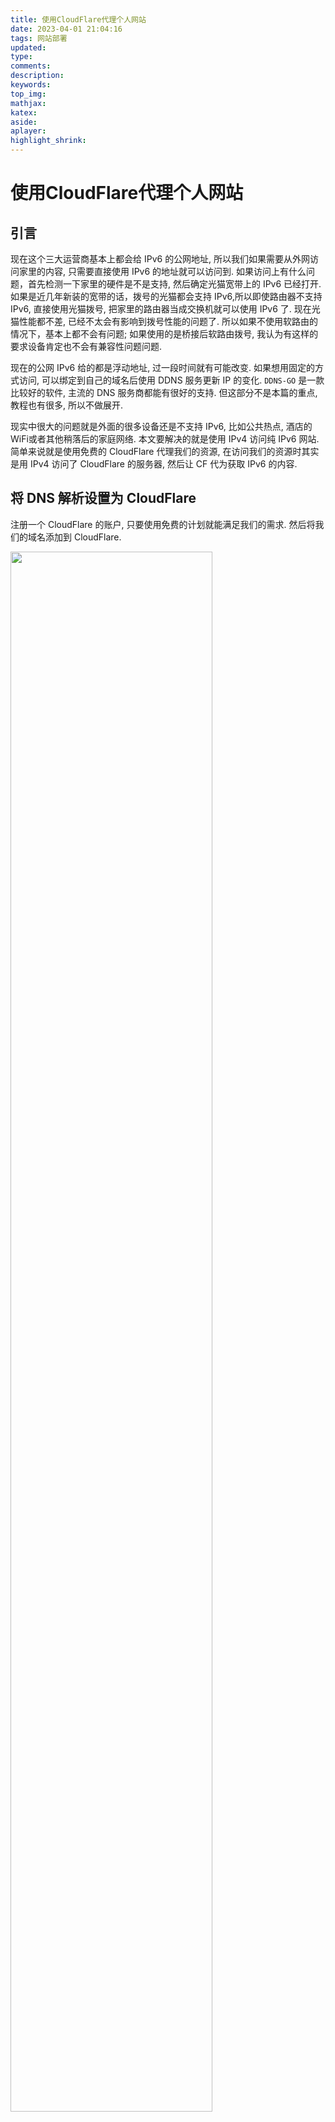 ```yaml
---
title: 使用CloudFlare代理个人网站
date: 2023-04-01 21:04:16
tags: 网站部署
updated:
type:
comments:
description:
keywords:
top_img:
mathjax:
katex:
aside:
aplayer:
highlight_shrink:
---
```





# 使用CloudFlare代理个人网站

## 引言

现在这个三大运营商基本上都会给 IPv6 的公网地址, 所以我们如果需要从外网访问家里的内容, 只需要直接使用 IPv6 的地址就可以访问到. 如果访问上有什么问题，首先检测一下家里的硬件是不是支持, 然后确定光猫宽带上的 IPv6 已经打开. 如果是近几年新装的宽带的话，拨号的光猫都会支持 IPv6,所以即使路由器不支持 IPv6, 直接使用光猫拨号, 把家里的路由器当成交换机就可以使用 IPv6 了. 现在光猫性能都不差, 已经不太会有影响到拨号性能的问题了. 所以如果不使用软路由的情况下，基本上都不会有问题; 如果使用的是桥接后软路由拨号, 我认为有这样的要求设备肯定也不会有兼容性问题问题.

现在的公网 IPv6 给的都是浮动地址, 过一段时间就有可能改变. 如果想用固定的方式访问, 可以绑定到自己的域名后使用 DDNS 服务更新 IP 的变化. `DDNS-GO` 是一款比较好的软件, 主流的 DNS 服务商都能有很好的支持. 但这部分不是本篇的重点, 教程也有很多, 所以不做展开.

现实中很大的问题就是外面的很多设备还是不支持 IPv6, 比如公共热点, 酒店的WiFi或者其他稍落后的家庭网络. 本文要解决的就是使用 IPv4 访问纯 IPv6 网站. 简单来说就是使用免费的 CloudFlare 代理我们的资源, 在访问我们的资源时其实是用 IPv4 访问了 CloudFlare 的服务器, 然后让 CF 代为获取 IPv6 的内容.

## 将 DNS 解析设置为 CloudFlare

注册一个 CloudFlare 的账户, 只要使用免费的计划就能满足我们的需求. 然后将我们的域名添加到 CloudFlare.

<img src="add_site.png" width="80%">

按照提示输入二级域名后会自动解析当前域名的 DNS 记录. 此处可以定义哪些记录需要使用 CloudFlare 的代理, 哪些直接做 DNS 解析. 这里如果扫描不全没有关系后期可以通过 DDNS 加回来. 然后最重要的一步就是将 DNS 解析迁移到 CloudFlare 的服务器. 这里我使用的是腾讯云购买的域名, 在 `我的域名-对应域名概览-DNS 解析` 中修改 DNS 服务器为 CloudFlare 给出的地址. 然后等待 CloudFlare 接管即可.

<img src="change_DNS.png" width="80%">

这里接管需要所有原先 DNS 服务器的解析记录被清除, 不然冲突期间访问可能有意料不到也很难排查的问题. 这个过程大概需要几个小时, 最长不应该超过 24 小时, 如果刚修改完发现怎么都访问不了, 不妨先睡一觉起来再试.

## 设置 DDNS

安装 `DDNS-GO` 服务后, 可以登录对应网页, 添加 Token 和 解析记录. 在[这个链接](https://dash.cloudflare.com/profile/api-tokens)新建一个Token, 在模版中选择第一个 `编辑区域 DNS` , 获取密钥之后填到对应的位置, 就可以使用 API 更新 DNS 记录. 此时可以添加所有需要动态更新的域名了.

<img src="tokens.png" width="80%">

## CloudFlare 中的网站设置

对于不需要代理的域名, 设置好之后原先的 SSL 依然可以使用, 不需要作任何修改就能无痛使用. 对于需要代理的网站, 有一些细节需要注意.

在 `SSL/TLS` 面板中, 可以看到有 4 种加密模式. 

- `Off` 代表用户访问 CF 服务器以及 CF 访问源地址都不使用 SSL 加密.
- `Flexible` 代表用户访问 CF 服务器会使用 SSL 加密, 但是 CF 访问源地址不会使用 SSL.
- `Full` 代表两段访问都会使用 SSL 加密, 即两段通信都会基于 `HTTP` 协议. 这里源服务器可以使用自签名的证书.
- `Full (strict)` 代表两段都会使用 SSL 加密, 且 CF 访问源服务器时要求 `CA` 或者 `Cloudflare Origin CA` 证书.

> 额外的说明: 使用 SSL 加密会自动访问 443 端口, 所以根据源服务器提供的端口等情况, 应当选择合适的加密模式, 否则会造成无法访问. 最简单的情况下源服务器不做任何加密, 开放 80 端口, 此时建议使用 `Flexible` 模式, 用户访问时得到的就会是 `https` 开头的地址, 不会报隐私错误. 当然最好的就是两段都使用 SSL, `Strict` 模式可以省很多事也更安全.

用户访问 CF 服务器这一段, CloudFlare 会自动注册并延期证书, 不用额外设置.

这里推荐使用 CF 的 CA 证书, 时间可以长达 10 年, 只要不从 CloudFlare 迁出, 基本上不需要考虑续期问题.

<img src="SSL.png" width="80%">

## 对于端口的注意

并不是所有的端口都可以使用代理. 对于中国大陆, 应该只有 80 和 443 两个端口是可用的, 对应默认的 `HTTP` 和 `HTTPS` 协议. 其他的端口使用理论上就只能使用DNS解析直连源服务器了.

## 总结

设置完后访问域名, 打开开发模式, 可以看到解析到的已经不再是自己的 IPv6 地址, 而是 CloudFlare 的地址. 这样的好处除了构造了 IPv4 中继, 就是自己的真实域名被隐藏了, 有助于防护恶意攻击.

<img src="website.png" width="80%">

设置完并可成功访问后, 可以进行线路的测速. 免费用户一个月可以进行 4 次测速, 所以一定要确保可以连通了再测速.

在一天之后可以查看网页的访问数据. CloudFlare 会自动对代理的网站使用防护, 如果自己的网站被 DDos 打得不行了, 可以开启 CloudFlare 的 `5秒盾`, 所有的访问会等待 5 秒进行 CF 的安全检测.

最后在访问速度上, 代理带来的延时大概在 200 到 500 毫秒. 对于静态网站, 代理能很好地解决家庭 IP 的局限问题, 并且不太会影响用户体验. 但是如果有需要实时或者大流量的传输, CF 的效果还是不尽人意, 还是要依靠直连啊.





